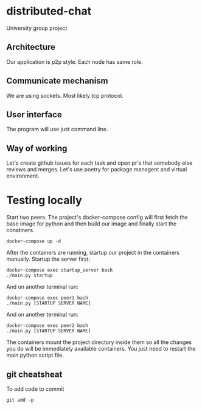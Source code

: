 # distributed-chat
University group project

## Architecture

Our application is p2p style. Each node has same role.

## Communicate mechanism

We are using sockets. Most likely tcp protocol.

## User interface

The program will use just command line.

## Way of working

Let's create github issues for each task and open pr's that somebody else reviews and merges. Let's use poetry for package managent and virtual environment.

# Testing locally

Start two peers. The project's docker-compose config will first fetch the base image for python and then build our image and finally start the conatiners.

```
docker-compose up -d
```

After the containers are running, startup our project in the containers manually.
Startup the server first:

```
docker-compose exec startup_server bash
./main.py startup
```
And on another terminal run:
```
docker-compose exec peer1 bash
./main.py [STARTUP SERVER NAME]
```
And on another terminal run:
```
docker-compose exec peer2 bash
./main.py [STARTUP SERVER NAME]
```

The containers mount the project directory inside them so all the changes you do will be immediately available containers. You just need to restart the main python script file.

## git cheatsheat
To add code to commit
```
git add -p
```
